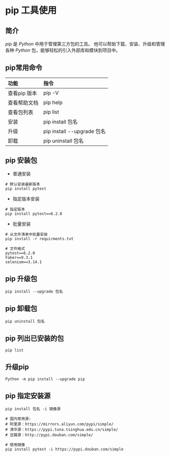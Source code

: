 # pip 工具使用
## 简介
*pip* 是 *Python* 中用于管理第三方包的工具。
他可以帮助下载、安装、升级和管理各种 *Python* 包，能够轻松的引入外部库和模块到项目中。

## pip常用命令
| 功能       | 指令                       |
|:---------|:-------------------------|
| 查看pip 版本 | pip -V                   |
| 查看帮助文档   | pip help                 |
| 查看包列表    | pip list                 |
| 安装       | pip install 包名           |
| 升级       | pip install --upgrade 包名 |
| 卸载       | pip uninstall 包名         |


## pip 安装包
- 普通安装


```shell
# 默认安装最新版本
pip install pytest
```

- 指定版本安装
```shell
# 指定版本
pip install pytest==6.2.0
```

- 批量安装
```shell
# 从文件清单中批量安装
pip install -r requirments.txt

# 文件格式
pytest==6.2.0
Faker==9.3.1
selenium==3.14.1
```

## pip 升级包
```shell
pip install --upgrade 包名
```

## pip 卸载包
```shell
pip uninstall 包名
```

## pip 列出已安装的包
```shell
pip list
```

## 升级pip
```shell
Python -m pip install --upgrade pip
```

## pip 指定安装源
```shell
pip install 包名 -i 镜像源

# 国内常用源:
# 阿里源：https://mirrors.aliyun.com/pypi/simple/
# 清华源：https://pypi.tuna.tsinghua.edu.cn/simple/
# 豆瓣源：http://pypi.douban.com/simple/

# 使用镜像
pip install pytest -i https://pypi.douban.com/simple
```

